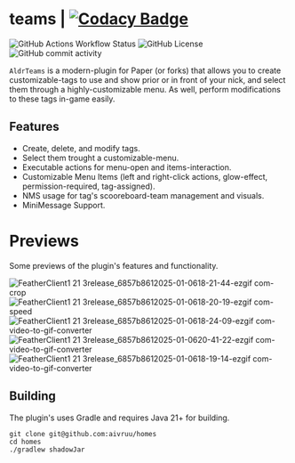 # teams | [![Codacy Badge](https://app.codacy.com/project/badge/Grade/2e78bb17e58a4487b38de7dd515dd5f1)](https://app.codacy.com/gh/aivruu/homes/dashboard?utm_source=gh&utm_medium=referral&utm_content=&utm_campaign=Badge_grade)
![GitHub Actions Workflow Status](https://img.shields.io/github/actions/workflow/status/aivruu/teams/build.yml)
![GitHub License](https://img.shields.io/github/license/aivruu/teamas)
![GitHub commit activity](https://img.shields.io/github/commit-activity/t/aivruu/tea,s)

`AldrTeams` is a modern-plugin for Paper (or forks) that allows you to create customizable-tags to use and show prior or
in front of your nick, and select them through a highly-customizable menu. As well, perform modifications to these tags
in-game easily.

## Features
* Create, delete, and modify tags.
* Select them trought a customizable-menu.
* Executable actions for menu-open and items-interaction.
* Customizable Menu Items (left and right-click actions, glow-effect, permission-required, tag-assigned).
* NMS usage for tag's scooreboard-team management and visuals.
* MiniMessage Support.

# Previews
Some previews of the plugin's features and functionality.

![FeatherClient1 21 3release_6857b8612025-01-0618-21-44-ezgif com-crop](https://github.com/user-attachments/assets/895985e1-90d6-433e-a6f6-d86998a7f212)
![FeatherClient1 21 3release_6857b8612025-01-0618-20-19-ezgif com-speed](https://github.com/user-attachments/assets/7bc6a37c-f044-4b0b-935d-ec19459bb6b2)
![FeatherClient1 21 3release_6857b8612025-01-0618-24-09-ezgif com-video-to-gif-converter](https://github.com/user-attachments/assets/fb7c62be-cc48-47d8-b88c-c23a8174f126)
![FeatherClient1 21 3release_6857b8612025-01-0620-41-22-ezgif com-video-to-gif-converter](https://github.com/user-attachments/assets/9cca00d1-0ff2-4749-8e32-a9d00a1bd9e6)
![FeatherClient1 21 3release_6857b8612025-01-0618-19-14-ezgif com-video-to-gif-converter](https://github.com/user-attachments/assets/9dc0b7b4-de71-4cd4-afab-f289c4d753fd)

## Building
The plugin's uses Gradle and requires Java 21+ for building.
```
git clone git@github.com:aivruu/homes
cd homes
./gradlew shadowJar
```
